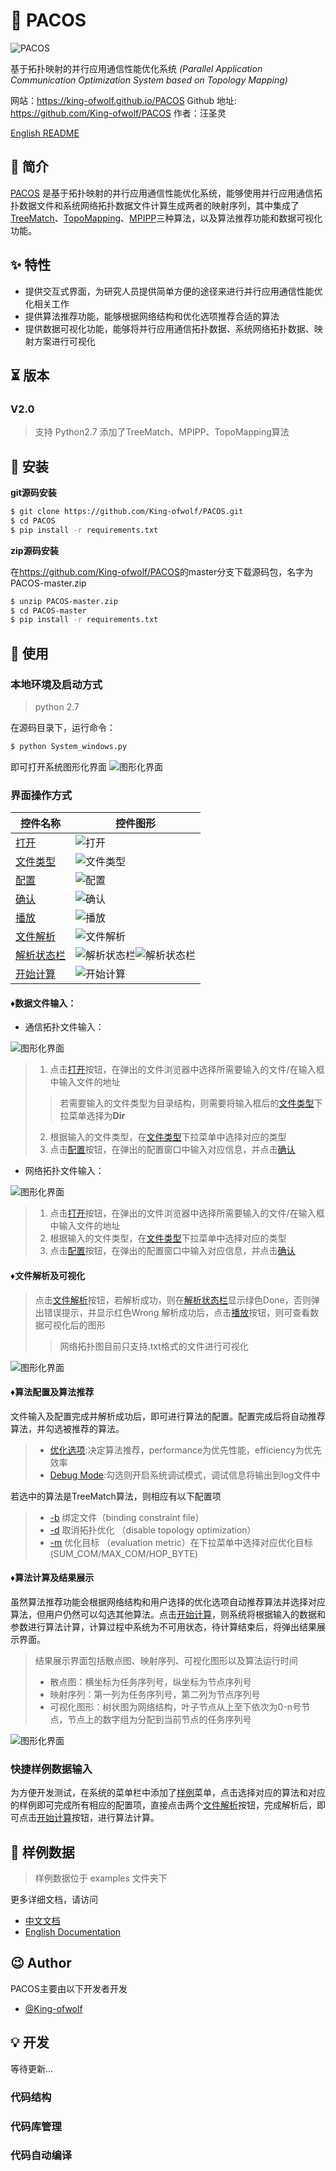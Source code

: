 # 📃 PACOS

![PACOS](Layout/png/1208066.png)

基于拓扑映射的并行应用通信性能优化系统
*(Parallel Application Communication Optimization System based on Topology Mapping)*

网站：<https://king-ofwolf.github.io/PACOS>
Github 地址: <https://github.com/King-ofwolf/PACOS>
作者：汪圣灵

[English README](README.en.md)

## 📣 简介

[PACOS](https://github.com/King-ofwolf/PACOS) 是基于拓扑映射的并行应用通信性能优化系统，能够使用并行应用通信拓扑数据文件和系统网络拓扑数据文件计算生成两者的映射序列，其中集成了[TreeMatch](http://treematch.gforge.inria.fr/)、[TopoMapping](https://dl.acm.org/citation.cfm?id=3079104)、[MPIPP](https://dl.acm.org/citation.cfm?id=1183451)三种算法，以及算法推荐功能和数据可视化功能。

## ✨ 特性

* 提供交互式界面，为研究人员提供简单方便的途径来进行并行应用通信性能优化相关工作
* 提供算法推荐功能，能够根据网络结构和优化选项推荐合适的算法
* 提供数据可视化功能，能够将并行应用通信拓扑数据、系统网络拓扑数据、映射方案进行可视化

## ⏳ 版本

### V2.0

> 支持 Python2.7
> 添加了TreeMatch、MPIPP、TopoMapping算法

## 🔰 安装

**git源码安装**
```bash
$ git clone https://github.com/King-ofwolf/PACOS.git
$ cd PACOS
$ pip install -r requirements.txt
```
**zip源码安装**

在<https://github.com/King-ofwolf/PACOS>的master分支下载源码包，名字为PACOS-master.zip
```bash
$ unzip PACOS-master.zip
$ cd PACOS-master
$ pip install -r requirements.txt
```
## 📝 使用

### 本地环境及启动方式
> python 2.7
> 
在源码目录下，运行命令：
```bash
$ python System_windows.py
```
即可打开系统图形化界面
![图形化界面](Layout/img/main.png)

### 界面操作方式

控件名称 | 控件图形
--------|-------
[打开]()|![打开](Layout/img/open.png)
[文件类型]()|![文件类型](Layout/img/file_type.png)
[配置]()|![配置](Layout/img/settings.png)
[确认]()|![确认](Layout/img/ensure.png)
[播放]()|![播放](Layout/img/play.png)
[文件解析]()|![文件解析](Layout/img/file_analysis.png)
[解析状态栏]()|![解析状态栏](Layout/img/analysis_done.png)![解析状态栏](Layout/img/analysis_wrong.png)
[开始计算]()|![开始计算](Layout/img/caculate.png)

#### &diams;数据文件输入：

- 通信拓扑文件输入：

![图形化界面](Layout/img/task_input_line.png)

> 1. 点击[打开]()按钮，在弹出的文件浏览器中选择所需要输入的文件/在输入框中输入文件的地址
> >若需要输入的文件类型为目录结构，则需要将输入框后的[文件类型]()下拉菜单选择为**Dir**
> 
> 2. 根据输入的文件类型，在[文件类型]()下拉菜单中选择对应的类型
> 3. 点击[配置]()按钮，在弹出的配置窗口中输入对应信息，并点击[确认]()

- 网络拓扑文件输入：

![图形化界面](Layout/img/net_input_line.png)

> 1. 点击[打开]()按钮，在弹出的文件浏览器中选择所需要输入的文件/在输入框中输入文件的地址
> 2. 根据输入的文件类型，在[文件类型]()下拉菜单中选择对应的类型
> 3. 点击[配置]()按钮，在弹出的配置窗口中输入对应信息，并点击[确认]()

#### &diams;文件解析及可视化

> 点击[文件解析]()按钮，若解析成功，则在[解析状态栏]()显示绿色Done，否则弹出错误提示，并显示红色Wrong
> 解析成功后，点击[播放]()按钮，则可查看数据可视化后的图形
> > 网络拓扑图目前只支持.txt格式的文件进行可视化

![图形化界面](Layout/img/TaskGraph.png)

#### &diams;算法配置及算法推荐

文件输入及配置完成并解析成功后，即可进行算法的配置。配置完成后将自动推荐算法，并勾选被推荐的算法。
> - [优化选项]():决定算法推荐，performance为优先性能，efficiency为优先效率
> - [Debug Mode]():勾选则开启系统调试模式，调试信息将输出到log文件中

若选中的算法是TreeMatch算法，则相应有以下配置项
> - [-b]() 绑定文件（binding constraint file）
> - [-d]() 取消拓扑优化 （disable topology optimization）
> - [-m]() 优化目标 （evaluation metric）在下拉菜单中选择对应优化目标(SUM_COM/MAX_COM/HOP_BYTE)

#### &diams;算法计算及结果展示

虽然算法推荐功能会根据网络结构和用户选择的优化选项自动推荐算法并选择对应算法，但用户仍然可以勾选其他算法。点击[开始计算]()，则系统将根据输入的数据和参数进行算法计算，计算过程中系统为不可用状态，待计算结束后，将弹出结果展示界面。
> 结果展示界面包括散点图、映射序列、可视化图形以及算法运行时间
> - 散点图：横坐标为任务序列号，纵坐标为节点序列号
> - 映射序列：第一列为任务序列号，第二列为节点序列号
> - 可视化图形：树状图为网络结构，叶子节点从上至下依次为0-n号节点，节点上的数字组为分配到当前节点的任务序列号

![图形化界面](Layout/img/result_show.png)

### 快捷样例数据输入 

为方便开发测试，在系统的菜单栏中添加了[样例]()菜单，点击选择对应的算法和对应的样例即可完成所有相应的配置项，直接点击两个[文件解析]()按钮，完成解析后，即可点击[开始计算]()按钮，进行算法计算。

## 🔖 样例数据

> 样例数据位于 examples 文件夹下

更多详细文档，请访问

* [中文文档](README.md)
* [English Documentation](README.en.md)

## 😉 Author

PACOS主要由以下开发者开发

* [@King-ofwolf](https://github.com/King-ofwolf/)

## 💡 开发
等待更新...
### 代码结构
### 代码库管理
### 代码自动编译


